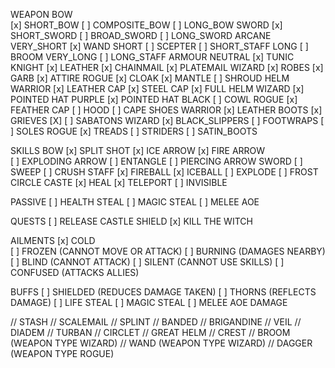WEAPON
    BOW  
        [x] SHORT_BOW
        [ ] COMPOSITE_BOW
        [ ] LONG_BOW
    SWORD
        [x] SHORT_SWORD
        [ ] BROAD_SWORD
        [ ] LONG_SWORD
    ARCANE
        VERY_SHORT
            [x] WAND
        SHORT
            [ ] SCEPTER
            [ ] SHORT_STAFF
        LONG
            [ ] BROOM
        VERY_LONG
            [ ] LONG_STAFF
    ARMOUR
        NEUTRAL
            [x] TUNIC
        KNIGHT
            [x] LEATHER
            [x] CHAINMAIL 
            [x] PLATEMAIL 
        WIZARD
            [x] ROBES 
            [x] GARB 
            [x] ATTIRE 
        ROGUE
            [x] CLOAK 
            [x] MANTLE
            [ ] SHROUD
    HELM
        WARRIOR
            [x] LEATHER CAP
            [x] STEEL CAP 
            [x] FULL HELM
        WIZARD
            [x] POINTED HAT PURPLE
            [x] POINTED HAT BLACK
            [ ] COWL
        ROGUE
            [x] FEATHER CAP
            [ ] HOOD
            [ ] CAPE
    SHOES
        WARRIOR
            [x] LEATHER BOOTS
            [x] GRIEVES [X]
            [ ] SABATONS
    WIZARD
        [x] BLACK_SLIPPERS
        [ ] FOOTWRAPS
        [ ] SOLES
    ROGUE
        [x] TREADS
        [ ] STRIDERS
        [ ] SATIN_BOOTS

SKILLS
    BOW
        [x] SPLIT SHOT
        [x] ICE ARROW
        [x] FIRE ARROW          
        [ ] EXPLODING ARROW
        [ ] ENTANGLE
        [ ] PIERCING ARROW
    SWORD
        [ ] SWEEP
        [ ] CRUSH
    STAFF
        [x] FIREBALL
        [x] ICEBALL
        [ ] EXPLODE
        [ ] FROST CIRCLE
    CASTE
        [x] HEAL
        [x] TELEPORT
        [ ] INVISIBLE

PASSIVE
    [ ] HEALTH STEAL
    [ ] MAGIC STEAL
    [ ] MELEE AOE

QUESTS
    [ ] RELEASE CASTLE SHIELD
    [x] KILL THE WITCH

AILMENTS
    [x] COLD    
    [ ] FROZEN (CANNOT MOVE OR ATTACK)
    [ ] BURNING (DAMAGES NEARBY)
    [ ] BLIND (CANNOT ATTACK)
    [ ] SILENT (CANNOT USE SKILLS)
    [ ] CONFUSED (ATTACKS ALLIES)

BUFFS
    [ ] SHIELDED (REDUCES DAMAGE TAKEN)
    [ ] THORNS (REFLECTS DAMAGE)
    [ ] LIFE STEAL
    [ ] MAGIC STEAL
    [ ] MELEE AOE DAMAGE

// STASH
// SCALEMAIL
// SPLINT
// BANDED
// BRIGANDINE
// VEIL
// DIADEM
// TURBAN
// CIRCLET
// GREAT HELM
// CREST
// BROOM (WEAPON TYPE WIZARD)
// WAND (WEAPON TYPE WIZARD)
// DAGGER (WEAPON TYPE ROGUE)